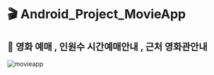 # 🎬 Android_Project_MovieApp

## 🍿 영화 예매 , 인원수 시간예매안내 , 근처 영화관안내

![movieapp](https://user-images.githubusercontent.com/88240177/148165143-1445b7bb-2d64-4ad4-bbca-46446b56c785.gif)

